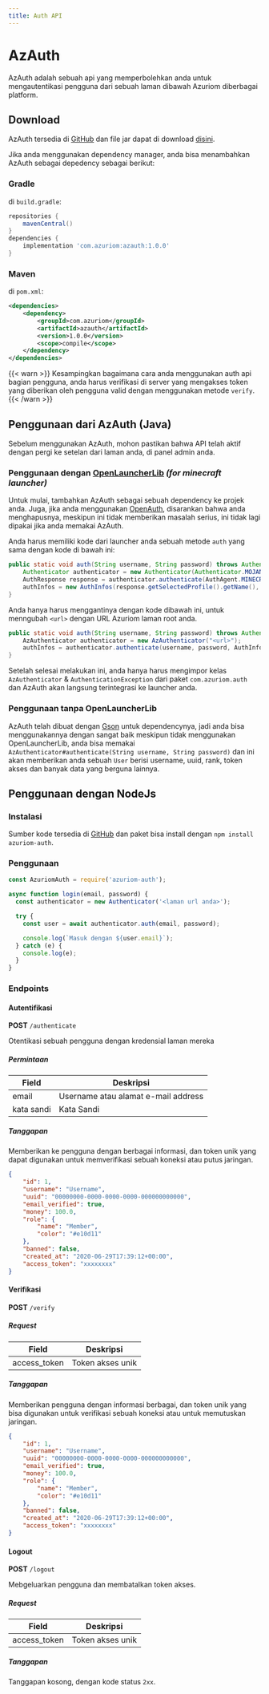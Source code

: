 ```yaml
---
title: Auth API
---
```


# AzAuth

AzAuth adalah sebuah api yang memperbolehkan anda untuk mengautentikasi pengguna dari sebuah laman dibawah Azuriom diberbagai platform.

## Download

AzAuth tersedia di [GitHub](https://github.com/Azuriom/AzAuth)
dan file jar dapat di download [disini](https://repo.maven.apache.org/maven2/com/azuriom/azauth/1.0.0/azauth-1.0.0.jar).

Jika anda menggunakan dependency manager, anda bisa menambahkan AzAuth sebagai
depedency sebagai berikut:

### Gradle

di `build.gradle`:

```groovy
repositories {
    mavenCentral()
} 
dependencies {
    implementation 'com.azuriom:azauth:1.0.0'
}
```

### Maven

di `pom.xml`:
```xml
<dependencies>
    <dependency>
        <groupId>com.azuriom</groupId>
        <artifactId>azauth</artifactId>
        <version>1.0.0</version>
        <scope>compile</scope>
    </dependency>
</dependencies>
```

{{< warn >}}
Kesampingkan bagaimana cara anda menggunakan auth api bagian pengguna, anda harus verifikasi di
server yang mengakses token yang diberikan oleh pengguna valid dengan menggunakan
metode `verify`.
{{< /warn >}}

## Penggunaan dari AzAuth (Java)

Sebelum menggunakan AzAuth, mohon pastikan bahwa API telah aktif dengan pergi ke
setelan dari laman anda, di panel admin anda.

### Penggunaan dengan [OpenLauncherLib](https://github.com/Litarvan/OpenLauncherLib/) _(for minecraft launcher)_

Untuk mulai, tambahkan AzAuth sebagai sebuah dependency ke projek anda.
Juga, jika anda menggunakan [OpenAuth](https://github.com/Litarvan/OpenAuth/), disarankan bahwa anda menghapusnya,
meskipun ini tidak memberikan masalah serius, ini tidak lagi dipakai jika anda memakai AzAuth.

Anda harus memiliki kode dari launcher anda sebuah metode `auth` yang sama dengan kode di bawah ini:
```java
public static void auth(String username, String password) throws AuthenticationException {
    Authenticator authenticator = new Authenticator(Authenticator.MOJANG_AUTH_URL, AuthPoints.NORMAL_AUTH_POINTS);
    AuthResponse response = authenticator.authenticate(AuthAgent.MINECRAFT, username, password, "");
    authInfos = new AuthInfos(response.getSelectedProfile().getName(), response.getAccessToken(), response.getSelectedProfile().getId());
}
```
Anda hanya harus menggantinya dengan kode dibawah ini, untuk menngubah `<url>` dengan URL Azuriom laman root anda.
```java
public static void auth(String username, String password) throws AuthenticationException, IOException {
    AzAuthenticator authenticator = new AzAuthenticator("<url>");
    authInfos = authenticator.authenticate(username, password, AuthInfos.class);
}
```
Setelah selesai melakukan ini, anda hanya harus mengimpor kelas `AzAuthenticator` &
`AuthenticationException` dari paket `com.azuriom.auth` dan AzAuth akan langsung terintegrasi
ke launcher anda.

### Penggunaan tanpa OpenLauncherLib

AzAuth telah dibuat dengan [Gson](https://github.com/google/gson) untuk dependencynya, jadi anda bisa menggunakannya dengan sangat baik meskipun tidak menggunakan
OpenLauncherLib, anda bisa memakai `AzAuthenticator#authenticate(String username, String password)` dan ini akan 
memberikan anda sebuah `User` berisi username, uuid, rank, token akses dan banyak data yang berguna lainnya.


## Penggunaan dengan NodeJs

### Instalasi

Sumber kode tersedia di [GitHub](https://github.com/Azuriom/AzAuthJs)
dan paket bisa install dengan `npm install azuriom-auth`.

### Penggunaan

```js
const AzuriomAuth = require('azuriom-auth');

async function login(email, password) {
  const authenticator = new Authenticator('<laman url anda>');

  try {
    const user = await authenticator.auth(email, password);

    console.log(`Masuk dengan ${user.email}`);
  } catch (e) {
    console.log(e);
  }
}
```


### Endpoints

#### Autentifikasi

**POST** `/authenticate`

Otentikasi sebuah pengguna dengan kredensial laman mereka

##### Permintaan
|   Field   |        Deskripsi         |
| --------- | -------------------------- |
|   email   | Username atau alamat e-mail address |
| kata sandi  |           Kata Sandi         |

##### Tanggapan

Memberikan ke pengguna dengan berbagai informasi, dan token unik
yang dapat digunakan untuk memverifikasi sebuah koneksi atau putus jaringan.

```json
{
    "id": 1,
    "username": "Username",
    "uuid": "00000000-0000-0000-0000-000000000000",
    "email_verified": true,
    "money": 100.0,
    "role": {
        "name": "Member",
        "color": "#e10d11"
    },
    "banned": false,
    "created_at": "2020-06-29T17:39:12+00:00",
    "access_token": "xxxxxxxx"
}
```

#### Verifikasi

**POST** `/verify`

##### Request
|     Field    |     Deskripsi     |
| ------------ | ------------------- |
| access_token | Token akses unik  |

##### Tanggapan

Memberikan pengguna dengan informasi berbagai, dan token unik
yang bisa digunakan untuk verifikasi sebuah koneksi atau untuk memutuskan jaringan.

```json
{
    "id": 1,
    "username": "Username",
    "uuid": "00000000-0000-0000-0000-000000000000",
    "email_verified": true,
    "money": 100.0,
    "role": {
        "name": "Member",
        "color": "#e10d11"
    },
    "banned": false,
    "created_at": "2020-06-29T17:39:12+00:00",
    "access_token": "xxxxxxxx"
}
```

#### Logout

**POST** `/logout`

Mebgeluarkan pengguna dan membatalkan token akses.

##### Request
|     Field    |     Deskripsi     |
| ------------ | ------------------- |
| access_token | Token akses unik  |

##### Tanggapan

Tanggapan kosong, dengan kode status `2xx`.
